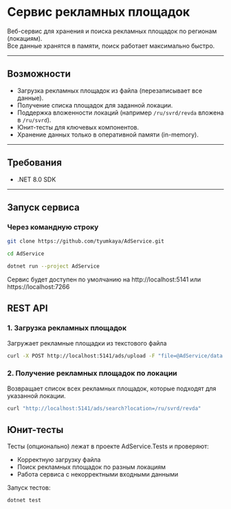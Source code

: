 # Сервис рекламных площадок

Веб-сервис для хранения и поиска рекламных площадок по регионам (локациям).  
Все данные хранятся в памяти, поиск работает максимально быстро.  

---

## Возможности
- Загрузка рекламных площадок из файла (перезаписывает все данные).
- Получение списка площадок для заданной локации.
- Поддержка вложенности локаций (например `/ru/svrd/revda` вложена в `/ru/svrd`).
- Юнит-тесты для ключевых компонентов.
- Хранение данных только в оперативной памяти (in-memory).

---

## Требования
- .NET 8.0 SDK
---

## Запуск сервиса

### Через командную строку
```bash
git clone https://github.com/tyumkaya/AdService.git
```
```bash
cd AdService
```
```bash
dotnet run --project AdService
```

Сервис будет доступен по умолчанию на http://localhost:5141 или https://localhost:7266

## REST API
### 1. Загрузка рекламных площадок
Загружает рекламные площадки из текстового файла
```bash
curl -X POST http://localhost:5141/ads/upload -F "file=@AdService/data.txt"
```

### 2. Получение рекламных площадок по локации
Возвращает список всех рекламных площадок, которые подходят для указанной локации.
```bash
curl "http://localhost:5141/ads/search?location=/ru/svrd/revda"
```

## Юнит-тесты
Тесты (опционально) лежат в проекте AdService.Tests и проверяют:
- Корректную загрузку файла
- Поиск рекламных площадок по разным локациям
- Работа сервиса с некорректными входными данными

Запуск тестов:

```bash
dotnet test
```
